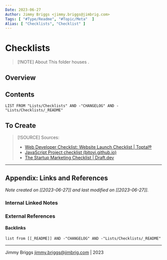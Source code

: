 ```yaml
---
Date: 2023-06-27
Author: Jimmy Briggs <jimmy.briggs@jimbrig.com>
Tags: [ "#Type/Readme", "#Topic/Meta"  ]
Alias: [ "Checklists", "Checklist" ]
---
```


# Checklists

> [!NOTE] About
> This folder houses .

## Overview

## Contents

```dataview
LIST FROM "Lists/Checklists" AND -"CHANGELOG" AND -"Lists/Checklists/_README"
```

## To Create

> [!SOURCE] Sources:
> - [Web Developer Checklist: Website Launch Checklist | Toptal®](https://www.toptal.com/developers/webdevchecklist)
> - [JavaScript Project checklist (bitovi.github.io)](http://bitovi.github.io/checklist/)
> - [The Startup Marketing Checklist | Draft.dev](https://draft.dev/learn/marketing-checklist)


***

## Appendix: Links and References

*Note created on [[2023-06-27]] and last modified on [[2023-06-27]].*

### Internal Linked Notes

### External References

#### Backlinks

```dataview
list from [[_README]] AND -"CHANGELOG" AND -"Lists/Checklists/_README"
```


***

Jimmy Briggs <jimmy.briggs@jimbrig.com> | 2023

